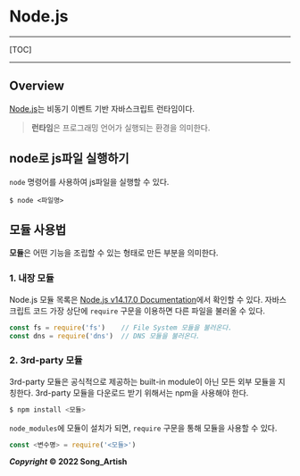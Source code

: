 # Node.js

---

[TOC]

---



## Overview

[Node.js](https://nodejs.org/en/about/)는 비동기 이벤트 기반 자바스크립트 런타임이다.

> **런타임**은 프로그래밍 언어가 실행되는 환경을 의미한다.



## node로 js파일 실행하기

`node` 명령어를 사용하여 js파일을 실행할 수 있다.

```shell
$ node <파일명>
```



## 모듈 사용법

**모듈**은 어떤 기능을 조립할 수 있는 형태로 만든 부분을 의미한다.

### 1. 내장 모듈

Node.js 모듈 목록은 [Node.js v14.17.0 Documentation](https://nodejs.org/dist/latest-v14.x/docs/api/)에서 확인할 수 있다. 자바스크립트 코드 가장 상단에 `require` 구문을 이용하면 다른 파일을 불러올 수 있다.

```javascript
const fs = require('fs')	// File System 모듈을 불러온다.
const dns = require('dns')	// DNS 모듈을 불러온다.
```

### 2. 3rd-party 모듈

3rd-party 모듈은 공식적으로 제공하는 built-in module이 아닌 모든 외부 모듈을 지칭한다. 3rd-party 모듈을 다운로드 받기 위해서는 npm을 사용해야 한다.

```bash
$ npm install <모듈>
```

`node_modules`에 모듈이 설치가 되면, `require` 구문을 통해 모듈을 사용할 수 있다.

```javascript
const <변수명> = require('<모듈>')
```



***Copyright* © 2022 Song_Artish**
